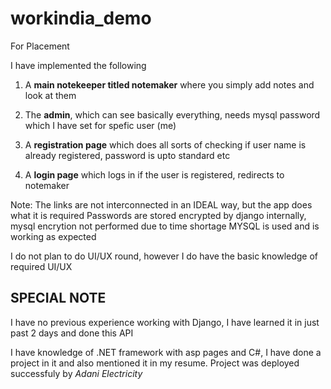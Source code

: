 # workindia_demo
For Placement

I have implemented the following

1. A **main notekeeper titled notemaker** where you simply add notes and look at them
2. The **admin**, which can see basically everything, needs mysql password which I have set for spefic user (me)

3. A **registration page** which does all sorts of checking if user name is already registered, password is upto standard etc
4. A **login page** which logs in if the user is registered, redirects to notemaker

Note:
The links are not interconnected in an IDEAL way, but the app does what it is required
Passwords are stored encrypted by django internally, mysql encrytion not performed due to time shortage
MYSQL is used and is working as expected

I do not plan to do UI/UX round, however I do have the basic knowledge of required UI/UX

## SPECIAL NOTE 
I have no previous experience working with Django, I have learned it in just past 2 days and done this API

I have knowledge of .NET framework with asp pages and C#, I have done a project in it and also mentioned it in my resume. Project was deployed successfuly by *Adani Electricity*
